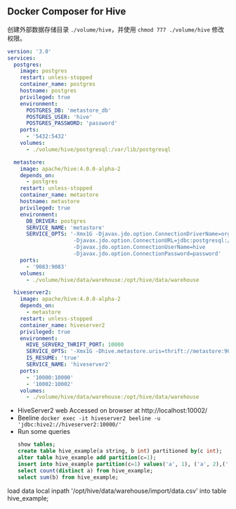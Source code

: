 ## Docker Composer for Hive

创建外部数据存储目录 `./volume/hive`，并使用 `chmod 777 ./volume/hive` 修改权限。

```yaml
version: '3.0'
services:
  postgres:
    image: postgres
    restart: unless-stopped
    container_name: postgres
    hostname: postgres
    privileged: true
    environment:
      POSTGRES_DB: 'metastore_db'
      POSTGRES_USER: 'hive'
      POSTGRES_PASSWORD: 'password'
    ports:
      - '5432:5432'
    volumes:
      - ./volume/hive/postgresql:/var/lib/postgresql

  metastore:
    image: apache/hive:4.0.0-alpha-2
    depends_on:
      - postgres
    restart: unless-stopped
    container_name: metastore
    hostname: metastore
    privileged: true
    environment:
      DB_DRIVER: postgres
      SERVICE_NAME: 'metastore'
      SERVICE_OPTS: '-Xmx1G -Djavax.jdo.option.ConnectionDriverName=org.postgresql.Driver
                     -Djavax.jdo.option.ConnectionURL=jdbc:postgresql://postgres:5432/metastore_db
                     -Djavax.jdo.option.ConnectionUserName=hive
                     -Djavax.jdo.option.ConnectionPassword=password'
    ports:
      - '9083:9083'
    volumes:
      - ./volume/hive/data/warehouse:/opt/hive/data/warehouse

  hiveserver2:
    image: apache/hive:4.0.0-alpha-2
    depends_on:
      - metastore
    restart: unless-stopped
    container_name: hiveserver2
    privileged: true
    environment:
      HIVE_SERVER2_THRIFT_PORT: 10000
      SERVICE_OPTS: '-Xmx1G -Dhive.metastore.uris=thrift://metastore:9083'
      IS_RESUME: 'true'
      SERVICE_NAME: 'hiveserver2'
    ports:
      - '10000:10000'
      - '10002:10002'
    volumes:
      - ./volume/hive/data/warehouse:/opt/hive/data/warehouse
```



* HiveServer2 web Accessed on browser at http://localhost:10002/
* Beeline `docker exec -it hiveserver2 beeline -u 'jdbc:hive2://hiveserver2:10000/'`
* Run some queries
  ```sql
  show tables;
  create table hive_example(a string, b int) partitioned by(c int);
  alter table hive_example add partition(c=1);
  insert into hive_example partition(c=1) values('a', 1), ('a', 2),('b',3);
  select count(distinct a) from hive_example;
  select sum(b) from hive_example;
  ```

load data local inpath '/opt/hive/data/warehouse/import/data.csv' into table hive_example;